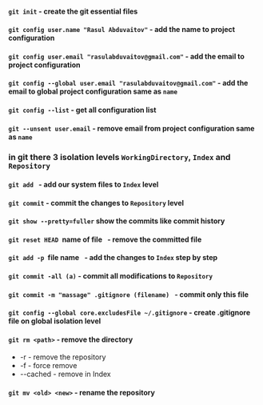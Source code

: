#### `git init` - create the git essential files
#### `git config user.name "Rasul Abduvaitov"` - add the name to project configuration
#### `git config user.email "rasulabduvaitov@gmail.com"` - add the email to project configuration

#### `git config --global user.email "rasulabduvaitov@gmail.com"` - add the email to global project configuration same as `name`

#### `git config --list` - get all configuration list

#### `git --unsent user.email` - remove email from project configuration same as `name`


###  in git there 3 isolation levels  `WorkingDirectory`, `Index` and `Repository`

#### `git add ` - add our system files to `Index` level

#### `git commit` - commit the changes to `Repository` level

#### `git show --pretty=fuller` show the commits like commit history

#### `git reset HEAD `name of file` ` - remove the committed file

#### `git add -p `file name` ` - add the changes to `Index` step by step


#### `git commit -all (a)` - commit all modifications to `Repository`

#### `git commit -m "massage" .gitignore (filename) ` - commit only this file 

#### `git config --global core.excludesFile ~/.gitignore` - create .gitignore file on global isolation level

#### `git rm <path>` - remove the directory
* -r - remove the repository
* -f - force remove 
* --cached - remove in Index

#### `git mv <old> <new>` - rename the repository

